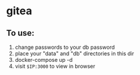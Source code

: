 # gitea

## To use:

1. change passwords to your db password
2. place your "data" and "db" directories in this dir
3. docker-compose up -d
4. visit `$IP:3000` to view in browser
